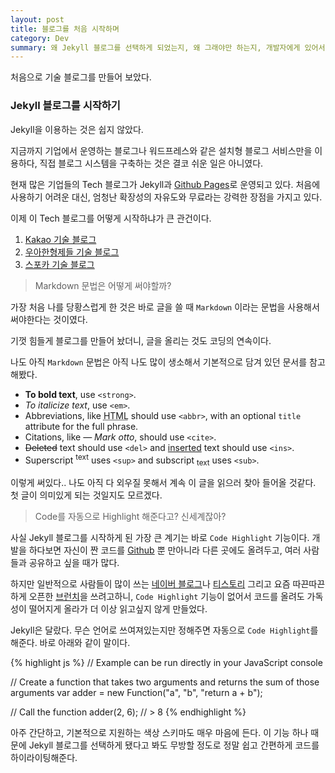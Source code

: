 ```yaml
---
layout: post
title: 블로그를 처음 시작하며
category: Dev
summary: 왜 Jekyll 블로그를 선택하게 되었는지, 왜 그래야만 하는지, 개발자에게 있어서 블로그란?
---
```




처음으로 기술 블로그를 만들어 보았다.

### Jekyll 블로그를 시작하기

Jekyll을 이용하는 것은 쉽지 않았다.

지금까지 기업에서 운영하는 블로그나 워드프레스와 같은 설치형 블로그 서비스만을 이용하다, 직접 블로그 시스템을 구축하는 것은 결코 쉬운 일은 아니였다.

현재 많은 기업들의 Tech 블로그가 Jekyll과 [Github Pages](http://github.com)로 운영되고 있다.
처음에 사용하기 어려운 대신, 엄청난 확장성의 자유도와 무료라는 강력한 장점을 가지고 있다.

이제 이 Tech 블로그를 어떻게 시작하냐가 큰 관건이다.

1.  [Kakao 기술 블로그](kakao.github.io)
2.  [우아한형제들 기술 블로그](http://woowabros.github.io/)
3.  [스포카 기술 블로그](https://spoqa.github.io/)

> Markdown 문법은 어떻게 써야할까?

가장 처음 나를 당황스럽게 한 것은 바로 글을 쓸 때 `Markdown` 이라는 문법을 사용해서 써야한다는 것이였다.

기껏 힘들게 블로그를 만들어 놨더니, 글을 올리는 것도 코딩의 연속이다.

나도 아직 `Markdown` 문법은 아직 나도 많이 생소해서 기본적으로 담겨 있던 문서를 참고해봤다.

- **To bold text**, use `<strong>`.
- *To italicize text*, use `<em>`.
- Abbreviations, like <abbr title="HyperText Markup Langage">HTML</abbr> should use `<abbr>`, with an optional `title` attribute for the full phrase.
- Citations, like <cite>&mdash; Mark otto</cite>, should use `<cite>`.
- <del>Deleted</del> text should use `<del>` and <ins>inserted</ins> text should use `<ins>`.
- Superscript <sup>text</sup> uses `<sup>` and subscript <sub>text</sub> uses `<sub>`.

이렇게 써있다.. 나도 아직 다 외우질 못해서 계속 이 글을 읽으러 찾아 들어올 것같다. 첫 글이 의미있게 되는 것일지도 모르겠다.

> Code를 자동으로 Highlight 해준다고? 신세계잖아?

사실 Jekyll 블로그를 시작하게 된 가장 큰 계기는 바로 `Code Highlight` 기능이다. 개발을 하다보면 자신이 짠 코드를 [Github](http://github.com) 뿐 만아니라 다른 곳에도 올려두고, 여러 사람들과 공유하고 싶을 때가 많다.

하지만 일반적으로 사람들이 많이 쓰는 [네이버 블로그](http://blog.naver.com)나 [티스토리](http://www.tistory.com/) 그리고 요즘 따끈따끈하게 오픈한 [브런치](http://brunch.co.kr)을 쓰려고하니, `Code Highlight` 기능이 없어서 코드를 올려도 가독성이 떨어지게 올라가 더 이상 읽고싶지 않게 만들었다.

Jekyll은 달랐다. 무슨 언어로 쓰여져있는지만 정해주면 자동으로 `Code Highlight`를 해준다. 바로 아래와 같이 말이다.

{% highlight js %}
// Example can be run directly in your JavaScript console

// Create a function that takes two arguments and returns the sum of those arguments
var adder = new Function("a", "b", "return a + b");

// Call the function
adder(2, 6);
// > 8
{% endhighlight %}

아주 간단하고, 기본적으로 지원하는 색상 스키마도 매우 마음에 든다. 이 기능 하나 때문에 Jekyll 블로그를 선택하게 됐다고 봐도 무방할 정도로 정말 쉽고 간편하게 코드를 하이라이팅해준다.
